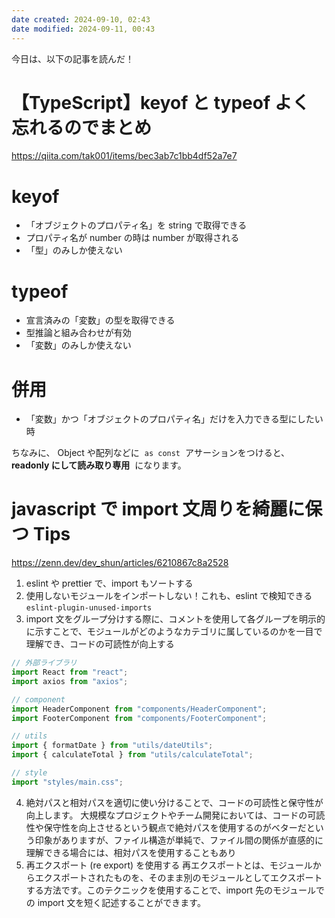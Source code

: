 ```yaml
---
date created: 2024-09-10, 02:43
date modified: 2024-09-11, 00:43
---
```


今日は、以下の記事を読んだ！

# 【TypeScript】keyof と typeof よく忘れるのでまとめ

https://qiita.com/tak001/items/bec3ab7c1bb4df52a7e7

# keyof

- 「オブジェクトのプロパティ名」を string で取得できる
- プロパティ名が number の時は number が取得される
- 「型」のみしか使えない

# typeof

- 宣言済みの「変数」の型を取得できる
- 型推論と組み合わせが有効
- 「変数」のみしか使えない

# 併用

- 「変数」かつ「オブジェクトのプロパティ名」だけを入力できる型にしたい時

ちなみに、
Object や配列などに  `as const`  アサーションをつけると、
**readonly にして読み取り専用**  になります。

# javascript で import 文周りを綺麗に保つ Tips

https://zenn.dev/dev_shun/articles/6210867c8a2528

1. eslint や prettier で、import もソートする
2. 使用しないモジュールをインポートしない！これも、eslint で検知できる `eslint-plugin-unused-imports`
3. import 文をグループ分けする際に、コメントを使用して各グループを明示的に示すことで、モジュールがどのようなカテゴリに属しているのかを一目で理解でき、コードの可読性が向上する

```jsx
// 外部ライブラリ
import React from "react";
import axios from "axios";

// component
import HeaderComponent from "components/HeaderComponent";
import FooterComponent from "components/FooterComponent";

// utils
import { formatDate } from "utils/dateUtils";
import { calculateTotal } from "utils/calculateTotal";

// style
import "styles/main.css";
```

4. 絶対パスと相対パスを適切に使い分けることで、コードの可読性と保守性が向上します。
   大規模なプロジェクトやチーム開発においては、コードの可読性や保守性を向上させるという観点で絶対パスを使用するのがベターだという印象がありますが、ファイル構造が単純で、ファイル間の関係が直感的に理解できる場合には、相対パスを使用することもあり
5. 再エクスポート (re export) を使用する
   再エクスポートとは、モジュールからエクスポートされたものを、そのまま別のモジュールとしてエクスポートする方法です。このテクニックを使用することで、import 先のモジュールでの import 文を短く記述することができます。
